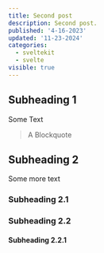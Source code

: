 ```yaml
---
title: Second post
description: Second post.
published: '4-16-2023'
updated: '11-23-2024'
categories:
  - sveltekit
  - svelte
visible: true
---
```


## Subheading 1

Some Text

> A Blockquote

## Subheading 2

Some more text

### Subheading 2.1

### Subheading 2.2

#### Subheading 2.2.1
